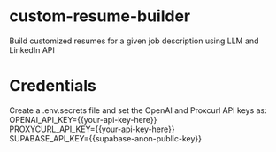 # custom-resume-builder
Build customized resumes for a given job description using LLM and LinkedIn API

# Credentials
Create a .env.secrets file and set the OpenAI and Proxcurl API keys as:<br>
OPENAI_API_KEY={{your-api-key-here}}<br>
PROXYCURL_API_KEY={{your-api-key-here}}<br>
SUPABASE_API_KEY={{supabase-anon-public-key}}
